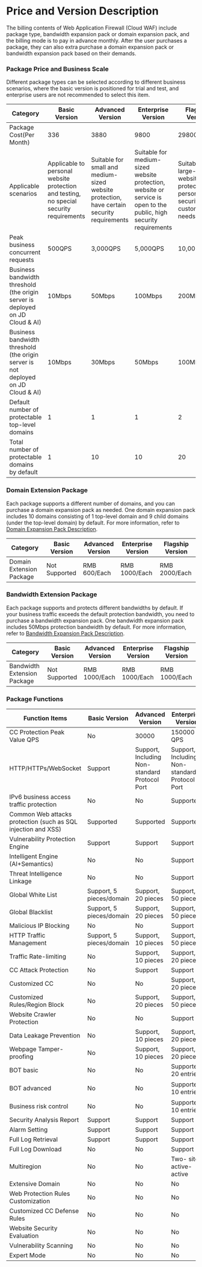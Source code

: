 # Price and Version Description

The billing contents of Web Application Firewall (Cloud WAF) include package type, bandwidth expansion pack or domain expansion pack, and the billing mode is to pay in advance monthly. After the user purchases a package, they can also extra purchase a domain expansion pack or bandwidth expansion pack based on their demands.

### Package Price and Business Scale

Different package types can be selected according to different business scenarios, where the basic version is positioned for trial and test, and enterprise users are not recommended to select this item.

| Category      | Basic Version                                 | Advanced Version                           | Enterprise Version                                               | Flagship Version                                     |
| -------------------------------------------- | -------------------------------------- | ---------------------------------- | ---------------------------------------------------- | ------------------------------------------ |
| Package Cost(Per Month)  | 336                                    | 3880                             | 9800                                                 | 29800                                      |
| Applicable scenarios | Applicable to personal website protection and testing, no special security requirements | Suitable for small and medium-sized website protection, have certain security requirements | Suitable for medium-sized website protection, website or service is open to the public, high security requirements | Suitable for large-scale website protection, or personalized security customization needs |
| Peak business concurrent requests                             | 500QPS                                 | 3,000QPS                            | 5,000QPS                                              | 10,000QPS                                   |
| Business bandwidth threshold (the origin server is deployed on JD Cloud & AI)         | 10Mbps                                 | 50Mbps                             | 100Mbps                                              | 200Mbps                                    |
| Business bandwidth threshold (the origin server is not deployed on JD Cloud & AI) | 10Mbps                                 | 30Mbps                             | 50Mbps                                               | 100Mbps                                    |
| Default number of protectable top-level domains                     | 1                                    | 1                                | 1                                                  | 2                                        |
| Total number of protectable domains by default                       | 1                                    | 10                               | 10                                                 | 20                                       |

### Domain Extension Package

Each package supports a different number of domains, and you can purchase a domain expansion pack as needed. One domain expansion pack includes 10 domains consisting of 1 top-level domain and 9 child domains (under the top-level domain) by default. For more information, refer to [Domain Expansion Pack Description](domain-Expansion-Pack.md).

| Category       | Basic Version | Advanced Version   | Enterprise Version   | Flagship Version    |
| ---------- | ------ | -------- | --------- | --------- |
| Domain Extension Package | Not Supported | RMB 600/Each | RMB 1000/Each | RMB 2000/Each |

### Bandwidth Extension Package

Each package supports and protects different bandwidths by default. If your business traffic exceeds the default protection bandwidth, you need to purchase a bandwidth expansion pack. One bandwidth expansion pack includes 50Mbps protection bandwidth by default. For more information, refer to [Bandwidth Expansion Pack Description](Bandwidth-Expansion-Pack.md).

| Category       | Basic Version | Advanced Version   | Enterprise Version    | Flagship Version    |
| ---------- | ------ | --------- | --------- | --------- |
| Bandwidth Extension Package | Not Supported | RMB 1000/Each | RMB 1000/Each | RMB 1000/Each |

###  Package Functions

| Function Items               | Basic Version         | Advanced Version               | Enterprise Version               | Flagship Version               |
| ------------------------------------- | -------------- | -------------------- | -------------------- | -------------------- |
| CC Protection Peak Value QPS       | No         | 30000                | 150000   QPS         | 500000   QPS         |
| HTTP/HTTPs/WebSocket | Support           | Support, Including Non-standard Protocol Port | Support, Including Non-standard Protocol Port | Support, Including Non-standard Protocol Port |
| IPv6 business access traffic protection                | No             | No                   | Supported                 | Supported                 |
| Common Web attacks protection (such as SQL injection and XSS) | Supported           | Supported                 | Supported                 | Supported                 |
| Vulnerability Protection Engine         | Support           | Support                 | Support                 | Support                 |
| Intelligent Engine (AI+Semantics)  | No             | No                   | Support                 | Support                 |
| Threat Intelligence Linkage         | No             | No                   | Support                 | Support                 |
| Global White List           | Support, 5 pieces/domain | Support, 20 pieces           | Support, 50 pieces           | Support, 50 pieces           |
| Global Blacklist           | Support, 5 pieces/domain | Support, 20 pieces           | Support, 50 pieces           | Support, 50 pieces           |
| Malicious IP Blocking           | No             | No                   | Support                 | Support                 |
| HTTP Traffic Management         | Support, 5 pieces/domain | Support, 10 pieces           | Support, 50 pieces           | Support, 50 pieces           |
| Traffic Rate-limiting             | No             | Support, 10 pieces           | Support, 20 pieces           | Support, 20 pieces           |
| CC Attack Protection           | No             | Support                 | Support                 | Support                 |
| Customized CC             | No             | No                   | Support, 20 pieces           | Support, 50 pieces           |
| Customized Rules/Region Block  | No             | Support, 20 pieces           | Support, 50 pieces           | Support, 50 pieces           |
| Website Crawler Protection         | No             | No                   | Support                 | Support                 |
| Data Leakage Prevention           | No             | Support, 10 pieces           | Support, 20 pieces           | Support, 50 pieces           |
| Webpage Tamper-proofing           | No             | Support, 10 pieces           | Support, 20 pieces           | Support, 50 pieces           |
| BOT basic                               | No             | No                   | Supported, 20 entries           | Supported, unlimited           |
| BOT advanced                               | No             | No                   | Supported, 10 entries           | Supported，20 entries           |
| Business risk control                              | No             | No                   | Supported, 10 entries           | Supported, 20 entries           |
| Security Analysis Report         | Support           | Support                 | Support                 | Support                 |
| Alarm Setting             | Support           | Support                 | Support                 | Support                 |
| Full Log Retrieval         | Support           | Support                 | Support                 | Support                 |
| Full Log Download         | No             | No                   | Support                 | Support                 |
| Multiregion                                | No             | No                   | Two- site active-active             | Three-site disaster recovery             |
| Extensive Domain               | No             | No                   | No                   | Support                 |
| Web Protection Rules Customization      | No             | No                   | No                   | Support                 |
| Customized CC Defense Rules       | No             | No                   | No                   | Support                 |
| Website Security Evaluation         | No             | No                   | No                   | Support                 |
| Vulnerability Scanning             | No             | No                   | No                   | Support                 |
| Expert Mode            | No             | No                   | No                   | Support                 |

